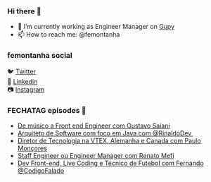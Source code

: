 ### Hi there 👋

- 🔭 I’m currently working as Engineer Manager on [Gupy](https://www.gupy.io/)
- 📫 How to reach me: @femontanha

### femontanha social

🐦 [Twitter](https://twitter.com/femontanha)<br>
💼 [Linkedin](https://www.linkedin.com/in/femontanha)<br>
📷 [Instagram](http://instagram.com/fellipeazambuja)<br>

### FECHATAG episodes 🎤

<!-- BLOG-POST-LIST:START -->
- [De músico a Front end Engineer com Gustavo Saiani](https://anchor.fm/fechatagpodcast/episodes/De-msico-a-Front-end-Engineer-com-Gustavo-Saiani-e1b8m2f)
- [Arquiteto de Software com foco em Java com @RinaldoDev ​](https://anchor.fm/fechatagpodcast/episodes/Arquiteto-de-Software-com-foco-em-Java-com-RinaldoDev-e1asn6c)
- [Diretor de Tecnologia na VTEX, Alemanha e Canada com Paulo Monçores](https://anchor.fm/fechatagpodcast/episodes/Diretor-de-Tecnologia-na-VTEX--Alemanha-e-Canada-com-Paulo-Monores-e1akiq4)
- [Staff Engineer ou Engineer Manager com Renato Mefi](https://anchor.fm/fechatagpodcast/episodes/Staff-Engineer-ou-Engineer-Manager-com-Renato-Mefi-e1a8d9v)
- [Dev Front-end, Live Coding e Técnico de Futebol com Fernando @CodigoFalado](https://anchor.fm/fechatagpodcast/episodes/Dev-Front-end--Live-Coding-e-Tcnico-de-Futebol-com-Fernando-CodigoFalado-e19sdce)
<!-- BLOG-POST-LIST:END -->
